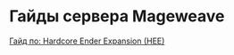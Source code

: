 # Гайды сервера Mageweave

[Гайд по: Hardcore Ender Expansion (HEE)](./hardcore_ender_expansion_by_not_a_happy_cat/index.md)